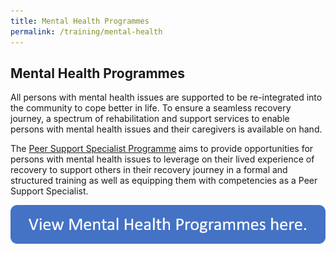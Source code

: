 ```yaml
---
title: Mental Health Programmes
permalink: /training/mental-health
---
```


## Mental Health Programmes
All persons with mental health issues are supported to be re-integrated into the community to cope better in life. To ensure a seamless recovery journey, a spectrum of rehabilitation and support services to enable persons with mental health issues and their caregivers is available on hand. 

The [Peer Support Specialist Programme](peer-support-specialist-programme) aims to provide opportunities for persons with mental health issues to leverage on their lived experience of recovery to support others in their recovery journey in a formal and structured training as well as equipping them with competencies as a Peer Support Specialist. 

[![View Mental Health Programmes](/images/training/view-mental-health-prog.png)](https://e-services.ncss.gov.sg/Training/course/templatesearch?Filter.CourseSubCategory.Id=14a99fd7-e127-e611-8112-000c296ee03a)
